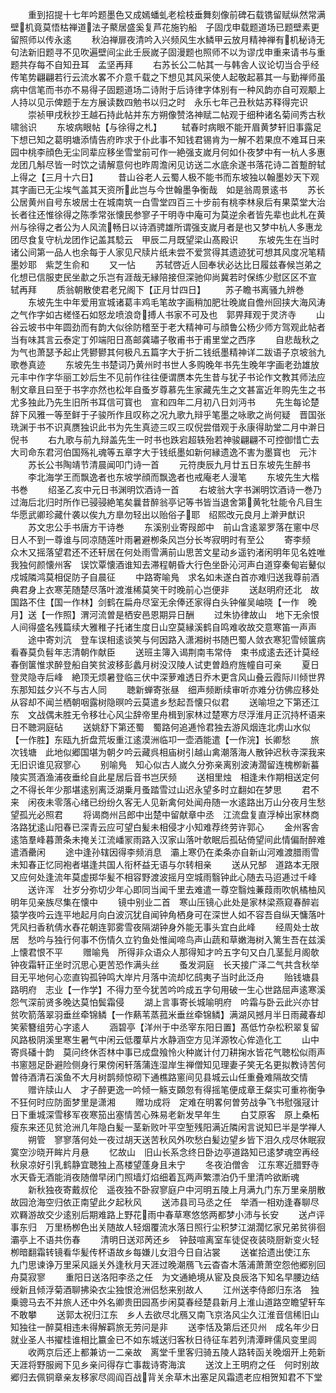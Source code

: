 <!-- { "loadSidebar": true } -->
　　重到招提十七年吟题墨色又成嫣蟠虬老桧枝垂舞刻像前碑石载镌留赋纵然常满壁机竟莫悟枯禅道法子藂居盛奚复芦花施钓船　子固戊申载题道场已题壁素更留照师以传永逺
　　秋泊禅扉夜清吟入兴频风生水鳞甲云放月精神禅有机秘诗无句法新旧题寻不见吹遍壁间尘此壬辰嵗子固漫题也照师不以为谬戊申重来请书与重题共存每不自知丑耳　孟坚再拜
　　右苏长公二帖其一与韩舎人议论切当合乎经传笔势翩翩若行云流水畧不介意千载之下想见其风采使人起敬起慕其一与勤禅师虽病中信笔而书亦不易得子固题道场二诗附于后诗律字体别有一种风韵亦自可观颙上人持以见示俾题于左方展读数四勉书以归之时　永乐七年己丑秋姑苏释得完识
　　崇祯甲戌秋抄王越石持此帖并东方朔像赞洛神赋二帖观于细种诸名菊间秀古秋啸翁识
　　东坡病眼帖【与徐得之札】
　　轼春时病眼不能开眉黄梦轩旧事露足下想已知之葛明塘添情告府昨求于仆此事不知钱君锡肯为一解不若果庶不难耳日来园中桃李顔色无尘同辈应移坐雪堂前可作一絶强支嵗月何如仆夜梦中有一杭人多惠龙团几斛尽皆一时饮之请解意何也昨周澹闲见访送二水底余遂书落花诗二首蹔酧轼上得之【三月十六日】
　　昔山谷老人云蜀人极不能书而东坡独以翰墨妙天下观其字画已无尘埃气盖其天资所此岂与今世翰墨争衡哉　如是翁周景逺书
　　苏长公居黄州自号东坡居士在城南筑一白雪堂四百三十步前有桃李林泉后有果菜堂大治长者往还惟徐得之陈季常张懐民参寥子干明寺中庵可为莫逆余者皆先辈也此札在黄州与徐得之者公为人风流畅日以诗酒骋雄所谓强支嵗月者是也又梦中杭人多惠龙团尽食复守杭龙团作记盖其騐云　甲辰二月既望梁山髙殿识
　　东坡先生在当时诸公间第一品人也余每于人家见尺牍片纸未尝不爱赏得其遗迹犹可想其风度况笔精墨妙耶　紫芝生俞和
　　又一怗
　　苏轼啓近人回奉状必达比日履兹春候岂弟之化想已信服吏民坐歗之乐岂有涯哉无縁陪接但深驰仰尚冀若时保练少慰区区不宣　轼再拜
　　质翁朝散使君老兄阁下【正月廿四日】
　　苏子瞻书离骚九辨巻
　　东坡先生中年爱用宣城诸葛丰鸡毛笔故字画稍加肥壮晚嵗自儋州回挟大海风涛之气作字如古槎怪石如怒龙喷浪竒搏人书家不可及也　郭畀拜观于灵济寺
　　山谷云坡书中年圆劲而有韵大似徐防稽至于老大精神可与顔鲁公杨少师方驾观此帖者当有味其言云泰定丁夘端阳日髙邮龚璛子敬甫书于甫里堂之西序
　　自悲哉秋之为气也萧瑟予起止凭鬰鬰其何极凡五篇字大于折二钱纸墨精神详二跋语子京坡翁九歌巻真迹
　　东坡先生书楚词乃黄州时书世人多购晚年书先生晚年字画老劲雄放元丰中作字华丽工妙后生不见前作往往便谓赝本先生昔与犹子书论作文教其师法应制文章且曰至于书字亦然也松年自蚤岁尊慕先生家藏先生之文甚富近年购先生之书尤多独此乃先生旧所书耳信可寳也　宣和四年二月初八日刘沔书
　　先生每论楚辞下风雅一等至鲜于子骏所作且叹称之况九歌九辩乎笔墨之咏歌之尚何疑　晋国张珗渊于书不识真赝独识此书为先生真迹三叹三叹倪尝借观于永康得助堂二月中澣日倪书
　　右九歌与前九辩盖先生一时书也跌宕超轶殆若神骏翩翩不可控御惜亡去大司命东君河伯国殇礼魂等五章字大于钱纸墨如新何縁遗逸不害为墨寳也　元汴
　　苏长公书陶靖节清晨闻叩门诗一首
　　元符庚辰九月廿五日东坡先生醉书
　　李北海学王而飘逸者也东坡学顔而飘逸者也戒庵老人漫笔
　　东坡先生大楷书巻
　　绍圣乙亥中元日书渊明饮酒诗一首
　　右坡翁大字书渊明饮酒诗一巻乃过海后北归时所作已骎骎絶笔矣曩昔醉翁亭记等书皆当退舍第黄牝牡能令凡目生华愿武卿珍藏什袭以俟九方臯勿轻出以贻俗子耶　绍熙改元良月上澣尹猷识
　　苏文忠公手书唐方干诗巻
　　东溪别业寄叚郎中　前山含逺翠罗落在窻中尽日人不到一尊谁与同凉随莲叶雨暑避栁条风岂分长岑寂明时有至公
　　寄李频　众木又摇落望君还不还轩居在何处雨雪满前山思苦文星动乡遥钓渚闲明年见名姓唯我独何颜懐州客　误饮覃懐酒谁知去滞程朝昏大行色坐卧沁河声白道穿秦甸岩鼙似戍城隣鸿莫相促防子自晨征
　　中路寄喻鳬　求名如未遂白首亦难归送我尊前酒典君身上衣寒芜随楚尽落叶渡淮稀莫笑干时晚前心岂便非
　　送赵明府还北　故国路不住【国一作林】剑鹤在扁舟尽室无余俸还家得白头钟催吴岫晓【一作　晚　月】送【一作照】渭河流曽是栖安邑恩期异日酬
　　过朱协律故山　地下无余恨人间得盛名残篇续大雅稚子托诸生度日山空莫縁溪鹤自鸣难收故交意寒笛一声声
　　途中寄刘沆　登车误相逺谈笑与何因路入潇湘树书随巴蜀人敛衣寒犯雪倾箧病看春莫负髫年志清朝作献臣
　　送班主簿入谒荆南韦常侍　束书成逺去还计莫经春倒箧惟求醉登船自笑贫波移彭蠡月树没汉陵人试吏曽趋府旌幢自可亲
　　夏日登灵隐寺后峰　絶顶无烦暑登临三伏中深萝难透日乔木更含风山叠云霞际川倾世界东那知兹夕兴不与古人同
　　聴新蝉寄张昼　细声频断续审听亦难分彷佛应移处从容却不闻兰栖朝咽露树隐暝吟云莫遣乡愁起吾懐只似君
　　送喻坦之下第还江东　文战偶未胜无令移壮心风尘辞帝里舟楫到家林过楚寒方尽浮淮月正沉持杯语来日不聴洞庭砧
　　送姚舒下第还蜀　蜀路何追逓怜君独去游风烟连北虏山水似【一作胜】东瓯九折盘荒坂重江逺漠洲临卭一壶酒能遣【一作浣】长卿愁
　　旅次钱塘　此地似郷国堪为朝夕吟云藏呉相庙树引越山禽潮落海人散钟迟秋寺深我来无旧识谁见寂寥心
　　别喻鳬　知心似古人嵗久分弥亲离别波涛濶留连槐栁新蟇陵实贳酒渔浦夜垂纶自此星居后音书岂厌频
　　送相里烛　相逢未作期相送定何之不得长年少那堪逺别离泛湖乗月蚤踏雪过山迟永望多时立翻如在梦思
　　君不来　闲夜未零落心绪已纷纷久客无人见新禽何处闻舟随一水逺路出万山分夜月生愁望孤光必照君
　　将谒商州吕郎中出楚中留献章中丞　江流盘复直浮棹出家林商洛路犹逺山阳春已深青云应可望白髪未相侵才小知难荐终劳许郭心
　　金州客舎　逺箔羣峰暮萧条未掩关江流嶓冡雨路入汉家山落叶欹眠后孤砧倚望间此情偏耐醉难遣酒罍闲
　　途中逢孙辖因得李频消息　灞上寒仍在柔条亦自新山河难渡腊雨雪未知春正忆同袍者堪逢共国人衔杯益无语与尔转相亲
　　送从兄郜　道路本无限又应何处逢流年莫虚掷华髪不相容野渡波摇月空城雨翳钟此心随去马迢逓过千峰
　　送许浑　壮岁分弥切少年心即同当闻千里去难遣一尊空翳烛蒹葭雨吹帆橘柚风明年见亲族尽集在懐中
　　镜中别业二首　寒山压镜心此处是家林梁燕窥春醉岩猿学夜吟云连平地起月向白波沉犹自闻钟角栖身可在深世人如不容吾自纵天慵落叶凭风扫香秔倩水舂花朝连郭雾雪夜隔湖钟身外能无事头宜白此峰
　　经周处士故居　愁吟与独行何事不伤情久立钓鱼处惟闻啼鸟声山蔬和草嫩海树入篱生吾在兹溪上懐君恨不平
　　赠喻鳬　所得非众语众人那得知才吟五字句又白几茎髭月阁欹钟夜霜轩正坐时沉思心更苦恐作满头丝
　　蚤发洞庭　长天接广泽二气共含秋举目无平地何心恋直钩孤钟鸣大岸片月落中流却忆鸱夷子当时此泛舟
　　贻钱塘县路明府　志业【一作学】不得力至今犹苦吟吟成五字句用破一生心世路屈声逺寒溪怨气深前贤多晚达莫怕鬓霜侵
　　湖上言事寄长城喻明府　吟霜与卧云此兴亦甘贫吹箭落翠羽垂丝牵锦鳞【一作爇苇蒸菰米垂丝牵锦鳞】满湖风撼月半日雨藏春却笑萦簪组劳心字逺人
　　涵碧亭【洋州于中丞宰东阳日置】髙低竹杂松积翠复留风路极阴溪里寒生暑气中闲云低覆草片水静涵空方见洋源牧心侔造化工
　　山中寄呉磻十韵　莫问终休否林中事已成盘飱怜火种嵗计付刀耕掬水皆花气聴松似雨声书窻翘足卧避险侧身行果傍闲轩落蒲连湿岸生禅僧知见理妻子笑无名更拟教诗苦何曽待酒清石溪鱼不大月树鹊频惊砌下通樵路窻间见县城云山任重叠难隔故交情
　　赠许牍山人　才子醉更逸一吟倾一觞支頥忽有得摇笔便成章王粲实可重祢衡争不狂何时应防面梦里是潇湘
　　赠功成将　定难在明畧何曽劳战争飞书慰强冦计日下重城深雪移军夜寒笳出塞情苦心殊易老新发早年生
　　白艾原客　原上桑柘瘦东来还见贫沧洲几年隐白髪一茎新败叶平空堑残阳满近隣闲言说知巳半是学禅人
　　朔管　寥寥落何处一夜过胡天送苦秋风外吹愁白髪边望乡皆下泪久戍尽休眠寂寞空沙晓开眸片月悬
　　忆故山　旧山长系念终日卧边亭道路知已逺梦魂空再经秋泉凉好引乳鹤静宜聴独上髙楼望蓬身且未宁
　　冬夜泊僧舎　江东寒近腊野寺水天昏无酒能消夜随僧早闭门照墙灯焰细着瓦两声繁漂泊仍千里清吟欲断魂
　　新秋独夜寄戴叔伦　遥夜独不卧寂寥庭户中河明五陵上月满九门东万里亲朋散故园沧海空归依正南望此夕起秋风
　　送沛县司马丞之任　举酒一相劝逢春聊尽欢羇游故交少逺别后期难路上野花雨中春草寒悠悠两都梦小沛与长安
　　送卢评事东归　万里杨栁色出关随故人轻烟覆流水落日照行尘积梦江湖濶忆家兄弟贫徘徊灞亭上不语共伤春
　　清明日送邓苪还乡　钟鼓喧离室车徒促夜装晓厨新变火轻栁暗翻霜转镜看华髪传杯语故乡每嫌儿女泪今日自沾裳
　　送崔拾遗出使江东　九门思谏诤万里采风謡关外逢秋月天涯过晚潮鴈飞云杳杳木落浦萧萧空怨他郷别回舟莫寂寥
　　重阳日送洛阳李丞之任　为文通絶境从宦及良辰洛下知名早腰边结绶新且倾浮菊酒聊拂染衣尘独恨沧洲侣愁来别故人
　　江州送李侍郎归东洛　独乗骢马去不并旅人还中外名卿贵田园髙步闲莫春经楚县新月上淮山道路空瞻望轩车不敢攀
　　送郭太祝归江东　乡人去欲尽北鴈又南飞京洛风尘久江淮音信稀旧山知独往一醉莫相违未得解羁旅无劳问是非
　　送李恬及第后还贝州　成名年少日就业圣人书擢桂谁相比籝金已不如东城送归客秋日待征车若列清潭畔儒风变里闾
　　收两京后还上都兼访一二亲故　离堂千里客归骑五陵人路转函关晚烟开上苑新天涯将野服阙下见乡亲问得存亡事裁诗寄海滨
　　送汶上王明府之任　何时别故郷归去佩铜章亲友移家尽闾阎百战背关余草木出塞足风霜遗老应相贺知君不下堂
